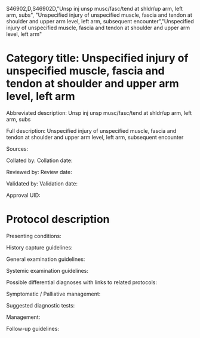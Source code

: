 S46902,D,S46902D,"Unsp inj unsp musc/fasc/tend at shldr/up arm, left arm, subs", "Unspecified injury of unspecified muscle, fascia and tendon at shoulder and upper arm level, left arm, subsequent encounter","Unspecified injury of unspecified muscle, fascia and tendon at shoulder and upper arm level, left arm"
# Category title: Unspecified injury of unspecified muscle, fascia and tendon at shoulder and upper arm level, left arm

Abbreviated description: Unsp inj unsp musc/fasc/tend at shldr/up arm, left arm, subs

Full description: Unspecified injury of unspecified muscle, fascia and tendon at shoulder and upper arm level, left arm, subsequent encounter

Sources:

Collated by:
Collation date:

Reviewed by:
Review date:

Validated by:
Validation date:

Approval UID:

# Protocol description

Presenting conditions:

History capture guidelines:

General examination guidelines:

Systemic examination guidelines:

Possible differential diagnoses with links to related protocols:

Symptomatic / Palliative management:

Suggested diagnostic tests:

Management:

Follow-up guidelines:
